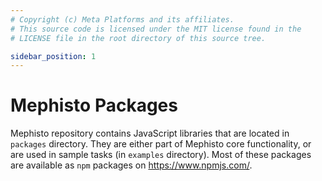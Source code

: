 ```yaml
---
# Copyright (c) Meta Platforms and its affiliates.
# This source code is licensed under the MIT license found in the
# LICENSE file in the root directory of this source tree.

sidebar_position: 1
---
```


# Mephisto Packages

Mephisto repository contains JavaScript libraries that are located in `packages` directory.
They are either part of Mephisto core functionality, or are used in sample tasks (in `examples` directory).
Most of these packages are available as `npm` packages on https://www.npmjs.com/.
